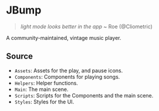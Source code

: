 # JBump

> *light mode looks better in the app*
~ Roe (@Cliometric)

A community-maintained, vintage music player.

## Source

- `Assets`: Assets for the play, and pause icons.
- `Components`: Components for playing songs.
- `Helpers`: Helper functions.
- `Main`: The main scene.
- `Scripts`: Scripts for the Components and the main scene.
- `Styles`: Styles for the UI.
